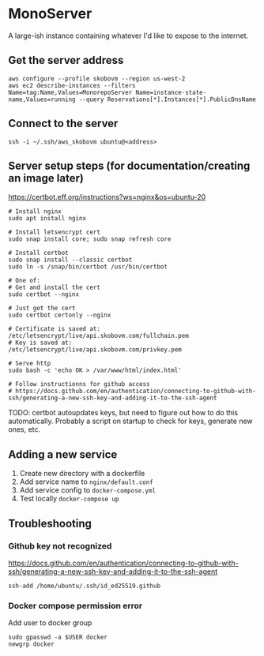 # MonoServer
A large-ish instance containing whatever I'd like to expose to the internet.

## Get the server address
```
aws configure --profile skobovm --region us-west-2
aws ec2 describe-instances --filters Name=tag:Name,Values=MonorepoServer Name=instance-state-name,Values=running --query Reservations[*].Instances[*].PublicDnsName
```

## Connect to the server
```
ssh -i ~/.ssh/aws_skobovm ubuntu@<address>
```

## Server setup steps (for documentation/creating an image later)
https://certbot.eff.org/instructions?ws=nginx&os=ubuntu-20
```
# Install nginx
sudo apt install nginx

# Install letsencrypt cert
sudo snap install core; sudo snap refresh core

# Install certbot
sudo snap install --classic certbot
sudo ln -s /snap/bin/certbot /usr/bin/certbot

# One of:
# Get and install the cert
sudo certbot --nginx

# Just get the cert
sudo certbot certonly --nginx

# Certificate is saved at: /etc/letsencrypt/live/api.skobovm.com/fullchain.pem
# Key is saved at:         /etc/letsencrypt/live/api.skobovm.com/privkey.pem

# Serve http
sudo bash -c 'echo OK > /var/www/html/index.html'

# Follow instructionns for github access
# https://docs.github.com/en/authentication/connecting-to-github-with-ssh/generating-a-new-ssh-key-and-adding-it-to-the-ssh-agent

```

TODO: certbot autoupdates keys, but need to figure out how to do this automatically.
Probably a script on startup to check for keys, generate new ones, etc.

## Adding a new service
1. Create new directory with a dockerfile
1. Add service name to `nginx/default.conf`
1. Add service config to `docker-compose.yml`
1. Test locally `docker-compose up`


## Troubleshooting

### Github key not recognized
https://docs.github.com/en/authentication/connecting-to-github-with-ssh/generating-a-new-ssh-key-and-adding-it-to-the-ssh-agent

```
ssh-add /home/ubuntu/.ssh/id_ed25519.github
```

### Docker compose permission error
Add user to docker group

```
sudo gpasswd -a $USER docker
newgrp docker
```
